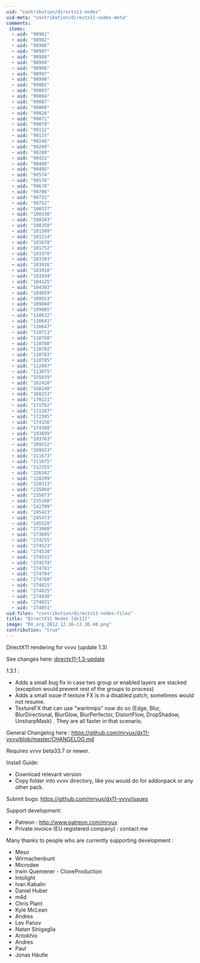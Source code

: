 ```yaml
---
uid: "contribution/directx11-nodes"
uid-meta: "contribution/directx11-nodes-meta"
comments: 
 items: 
  - uid: "98981"
  - uid: "98982"
  - uid: "98986"
  - uid: "98987"
  - uid: "98988"
  - uid: "98994"
  - uid: "98996"
  - uid: "98997"
  - uid: "98998"
  - uid: "99002"
  - uid: "99003"
  - uid: "99004"
  - uid: "99007"
  - uid: "99008"
  - uid: "99026"
  - uid: "99071"
  - uid: "99079"
  - uid: "99112"
  - uid: "99115"
  - uid: "99246"
  - uid: "99269"
  - uid: "99280"
  - uid: "99422"
  - uid: "99480"
  - uid: "99495"
  - uid: "99574"
  - uid: "99576"
  - uid: "99678"
  - uid: "99706"
  - uid: "99732"
  - uid: "99752"
  - uid: "100337"
  - uid: "100338"
  - uid: "100343"
  - uid: "100350"
  - uid: "101509"
  - uid: "101514"
  - uid: "101678"
  - uid: "101752"
  - uid: "103370"
  - uid: "103393"
  - uid: "103916"
  - uid: "103918"
  - uid: "103934"
  - uid: "104125"
  - uid: "104303"
  - uid: "104859"
  - uid: "109553"
  - uid: "109868"
  - uid: "109905"
  - uid: "110632"
  - uid: "110641"
  - uid: "110647"
  - uid: "110713"
  - uid: "110750"
  - uid: "110780"
  - uid: "110782"
  - uid: "110783"
  - uid: "110785"
  - uid: "112897"
  - uid: "113075"
  - uid: "155659"
  - uid: "162428"
  - uid: "168248"
  - uid: "168253"
  - uid: "170221"
  - uid: "171762"
  - uid: "172287"
  - uid: "172395"
  - uid: "174156"
  - uid: "174388"
  - uid: "193699"
  - uid: "193763"
  - uid: "209552"
  - uid: "209553"
  - uid: "211673"
  - uid: "211675"
  - uid: "212355"
  - uid: "226502"
  - uid: "228299"
  - uid: "228313"
  - uid: "235068"
  - uid: "235073"
  - uid: "235160"
  - uid: "242709"
  - uid: "245423"
  - uid: "245473"
  - uid: "245528"
  - uid: "273060"
  - uid: "273895"
  - uid: "274255"
  - uid: "274523"
  - uid: "274530"
  - uid: "274531"
  - uid: "274579"
  - uid: "274701"
  - uid: "274704"
  - uid: "274760"
  - uid: "274815"
  - uid: "274825"
  - uid: "274830"
  - uid: "274831"
  - uid: "274851"
uid-files: "contribution/directx11-nodes-files"
title: "DirectX11 Nodes [dx11]"
image: "DX_org_2012.12.16-13.36.40.png"
contribution: "true"
---
```


DirectX11 rendering for vvvv (update 1.3)

See changes here: [directx11-1.3-update](/blog/directx11-1.3-update)

1.3.1 :
* Adds a small bug fix in case two group or enabled layers are stacked (exception would prevent rest of the groups to process)
* Adds a small issue if texture FX is in a disabled patch, sometimes would not resume.
* TextureFX that can use "wantmips" now do so (Edge, Blur, BlurDirectional, BlurGlow, BlurPerfector, DistortFlow, DropShadow, UnsharpMask) . They are all faster in that scenario.

General Changelog here : 
https://github.com/mrvux/dx11-vvvv/blob/master/CHANGELOG.md

Requires vvvv beta33.7 or newer.

Install Guide:
* Download relevant version
* Copy folder into vvvv directory, like you would do for addonpack or any other pack.

Submit bugs:
https://github.com/mrvux/dx11-vvvv/issues

Support development:
* Patreon : <http://www.patreon.com/mrvux>
* Private invoice (EU registered company) : contact me

Many thanks to people who are currently supporting development :

* Meso
* Wirmachenbunt
* Microdee
* Irwin Quemener - CloneProduction
* Intolight
* Ivan Kabalin
* Daniel Huber
* m4d
* Chris Plant
* Kyle McLean
* Andres
* Lev Panov
* Natan Sinigaglia
* Antokhio
* Andres
* Paul
* Jonas Häutle

